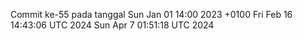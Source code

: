 Commit ke-55 pada tanggal Sun Jan 01 14:00 2023 +0100
Fri Feb 16 14:43:06 UTC 2024
Sun Apr  7 01:51:18 UTC 2024
